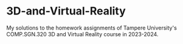 # 3D-and-Virtual-Reality
My solutions to the homework assignments of Tampere University's COMP.SGN.320 3D and Virtual Reality course in 2023-2024. 
